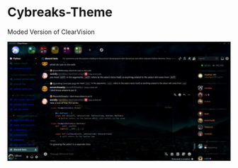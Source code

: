 # Cybreaks-Theme
Moded Version of ClearVision

![Example](https://github.com/Cybreak/Cybreaks-Theme/blob/main/Example.png?raw=true)
